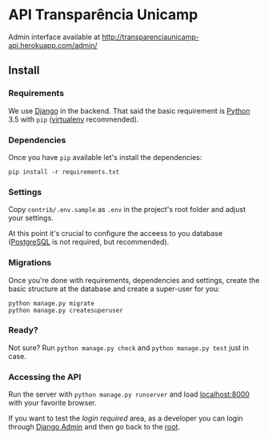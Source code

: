 # API Transparência Unicamp

Admin interface available at http://transparenciaunicamp-api.herokuapp.com/admin/

## Install

### Requirements

We use [Django](http://djangoproject.com) in the backend. That said the basic requirement is [Python](http://python.org) 3.5 with `pip` ([virtualenv](http://virtualenv.readthedocs.org) recommended).

### Dependencies

Once you have `pip` available let's install the dependencies:

```
pip install -r requirements.txt
```

### Settings

Copy `contrib/.env.sample` as `.env` in the project's root folder and adjust your settings.

At this point it's crucial to configure the acceess to you database ([PostgreSQL](http://www.postgresql.org) is not required, but recommended).

### Migrations

Once you're done with requirements, dependencies and settings, create the basic structure at the database and create a super-user for you:

```
python manage.py migrate
python manage.py createsuperuser
```

### Ready?

Not sure? Run `python manage.py check` and `python manage.py test` just in case.

### Accessing the API

Run the server with `python manage.py runserver` and load [localhost:8000](http://localhost:8000) with your favorite browser.

If you want to test the _login required_ area, as a developer you can login through [Django Admin](http://localhost:8000/admin/) and then go back to the [root](http://localhost:8000/).
